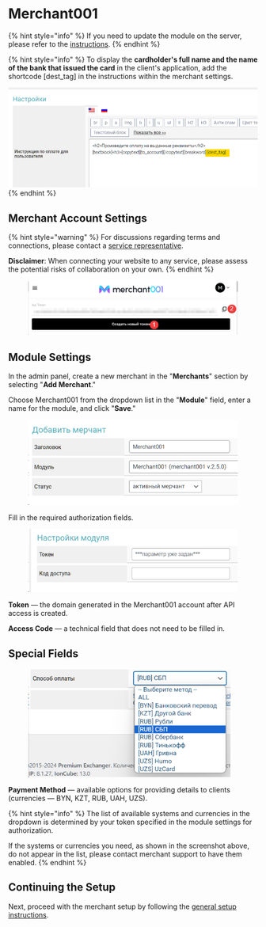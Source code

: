 # Merchant001

{% hint style="info" %}
If you need to update the module on the server, please refer to the [instructions](https://premium.gitbook.io/main/en/basic-settings/faq/updating-script-files-on-the-server/how-to-update-files-on-the-server#merchant-and-auto-payout-modules).
{% endhint %}

{% hint style="info" %}
To display the **cardholder's full name and the name of the bank that issued the card** in the client's application, add the shortcode \[dest\_tag] in the instructions within the merchant settings.

![](<../../../.gitbook/assets/image (1627)_eng.png>)
{% endhint %}

## Merchant Account Settings

{% hint style="warning" %}
For discussions regarding terms and connections, please contact a [service representative](https://t.me/merch001online).

**Disclaimer**: When connecting your website to any service, please assess the potential risks of collaboration on your own.
{% endhint %}

<figure><img src="../../../.gitbook/assets/image (1717)_eng.png" alt=""><figcaption></figcaption></figure>

## Module Settings

In the admin panel, create a new merchant in the "**Merchants**" section by selecting "**Add Merchant**."

Choose Merchant001 from the dropdown list in the "**Module**" field, enter a name for the module, and click "**Save**."

<figure><img src="../../../.gitbook/assets/image (530)_eng.png" alt="" width="450"><figcaption></figcaption></figure>

Fill in the required authorization fields.

<figure><img src="../../../.gitbook/assets/image (531)_eng.png" alt="" width="461"><figcaption></figcaption></figure>

**Token** — the domain generated in the Merchant001 account after API access is created.

**Access Code** — a technical field that does not need to be filled in.

## Special Fields

<figure><img src="../../../.gitbook/assets/image (532)_eng.png" alt="" width="409"><figcaption></figcaption></figure>

**Payment Method** — available options for providing details to clients (currencies — BYN, KZT, RUB, UAH, UZS).

{% hint style="info" %}
The list of available systems and currencies in the dropdown is determined by your token specified in the module settings for authorization.

If the systems or currencies you need, as shown in the screenshot above, do not appear in the list, please contact merchant support to have them enabled.
{% endhint %}

## Continuing the Setup

Next, proceed with the merchant setup by following the [general setup instructions](https://premium.gitbook.io/main/en/basic-settings/merchants-and-auto-payments/merchants/general-merchant-settings).